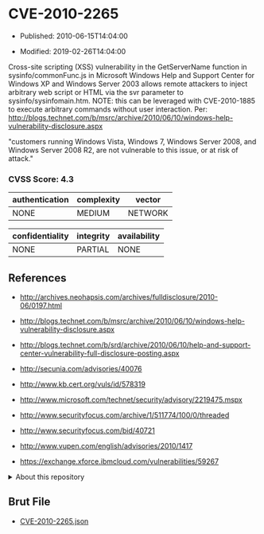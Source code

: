 # CVE-2010-2265

- Published: 2010-06-15T14:04:00

- Modified: 2019-02-26T14:04:00

Cross-site scripting (XSS) vulnerability in the GetServerName function in sysinfo/commonFunc.js in Microsoft Windows Help and Support Center for Windows XP and Windows Server 2003 allows remote attackers to inject arbitrary web script or HTML via the svr parameter to sysinfo/sysinfomain.htm.  NOTE: this can be leveraged with CVE-2010-1885 to execute arbitrary commands without user interaction. Per: http://blogs.technet.com/b/msrc/archive/2010/06/10/windows-help-vulnerability-disclosure.aspx

"customers running Windows Vista, Windows 7, Windows Server 2008, and Windows Server 2008 R2, are not vulnerable to this issue, or at risk of attack."

### CVSS Score: **4.3**

| authentication | complexity | vector |
| --- | --- | --- |
| NONE | MEDIUM | NETWORK |

| confidentiality | integrity | availability |
| --- | --- | --- |
| NONE | PARTIAL | NONE |

## References

* http://archives.neohapsis.com/archives/fulldisclosure/2010-06/0197.html

* http://blogs.technet.com/b/msrc/archive/2010/06/10/windows-help-vulnerability-disclosure.aspx

* http://blogs.technet.com/b/srd/archive/2010/06/10/help-and-support-center-vulnerability-full-disclosure-posting.aspx

* http://secunia.com/advisories/40076

* http://www.kb.cert.org/vuls/id/578319

* http://www.microsoft.com/technet/security/advisory/2219475.mspx

* http://www.securityfocus.com/archive/1/511774/100/0/threaded

* http://www.securityfocus.com/bid/40721

* http://www.vupen.com/english/advisories/2010/1417

* https://exchange.xforce.ibmcloud.com/vulnerabilities/59267

<details>
<summary>About this repository</summary> 

  This repository is part of the project [Live Hack CVE](https://github.com/Live-Hack-CVE). Main website can be found [www.live-hack.org](https://www.live-hack.org) 
  
  Made by [Sn0wAlice](https://github.com/Sn0wAlice) for the people that care about security and need to have a feed of the latest CVEs. Hope you enjoy it, don't forget to star the repo and follow me on [Twitter](https://twitter.com/Sn0wAlice) and [Github](https://github.com/Sn0wAlice). And that is my [personnal website](https://www.alice-snow.me/)

  - [Home Page](https://github.com/Live-Hack-CVE)
  - [Framework](https://github.com/Live-Hack-CVE/cve-framework)
  - [CVE database](https://github.com/Live-Hack-CVE/full_database)
  - [Changelog](https://github.com/Live-Hack-CVE/Changelog)
</details>

## Brut File

* [CVE-2010-2265.json](https://raw.githubusercontent.com/Live-Hack-CVE/full_database/main/cves/2010/CVE-2010-2265.json)

